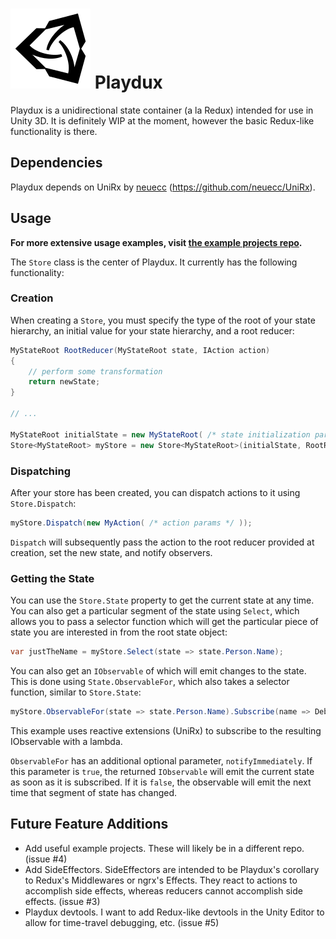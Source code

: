 # ![Playdux Logo](playdux_icon.svg) Playdux

Playdux is a unidirectional state container (a la Redux) intended for use in Unity 3D.
It is definitely WIP at the moment, however the basic Redux-like functionality is there.

## Dependencies

Playdux depends on UniRx by [neuecc](https://github.com/neuecc) (<https://github.com/neuecc/UniRx>).

## Usage

**For more extensive usage examples, visit [the example projects repo](https://github.com/schultzcole/Playdux-Example-Projects).**

The `Store` class is the center of Playdux. It currently has the following functionality:

### Creation

When creating a `Store`, you must specify the type of the root of your state hierarchy, an initial value for your state hierarchy, and a root reducer:

``` csharp
MyStateRoot RootReducer(MyStateRoot state, IAction action)
{
    // perform some transformation
    return newState;
}

// ...

MyStateRoot initialState = new MyStateRoot( /* state initialization params */ );
Store<MyStateRoot> myStore = new Store<MyStateRoot>(initialState, RootReducer);
```

### Dispatching

After your store has been created, you can dispatch actions to it using `Store.Dispatch`:

``` csharp
myStore.Dispatch(new MyAction( /* action params */ ));
```

`Dispatch` will subsequently pass the action to the root reducer provided at creation, set the new state, and notify observers.

### Getting the State

You can use the `Store.State` property to get the current state at any time. You can also get a particular segment of the state using `Select`, which allows you to pass a selector function which will get the particular piece of state you are interested in from the root state object:

``` csharp
var justTheName = myStore.Select(state => state.Person.Name);
```

 You can also get an `IObservable` of which will emit changes to the state. This is done using `State.ObservableFor`, which also takes a selector function, similar to `Store.State`:

``` csharp
myStore.ObservableFor(state => state.Person.Name).Subscribe(name => Debug.Log($"Name changed to {name}!"))
```

This example uses reactive extensions (UniRx) to subscribe to the resulting IObservable with a lambda.

`ObservableFor` has an additional optional parameter, `notifyImmediately`. If this parameter is `true`, the returned `IObservable` will emit the current state as soon as it is subscribed. If it is `false`, the observable will emit the next time that segment of state has changed.

## Future Feature Additions

- Add useful example projects. These will likely be in a different repo. (issue #4)
- Add SideEffectors. SideEffectors are intended to be Playdux's corollary to Redux's Middlewares or ngrx's Effects. They react to actions to accomplish side effects, whereas reducers cannot accomplish side effects. (issue #3)
- Playdux devtools. I want to add Redux-like devtools in the Unity Editor to allow for time-travel debugging, etc. (issue #5)
